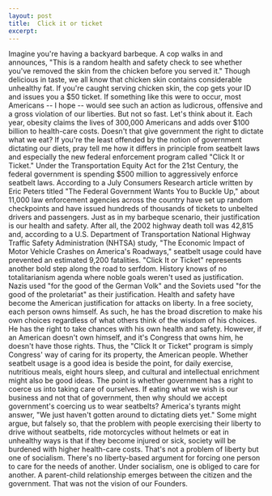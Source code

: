 ```yaml
---
layout: post
title:  Click it or ticket
excerpt:
---
```












Imagine you're having a backyard barbeque. A cop walks in and announces, "This is a random health and safety check to see whether you've removed the skin from the chicken before you served it." Though delicious in taste, we all know that chicken skin contains considerable unhealthy fat. If you're caught serving chicken skin, the cop gets your ID and issues you a $50 ticket.
If something like this were to occur, most Americans -- I hope -- would see such an action as ludicrous, offensive and a gross violation of our liberties. But not so fast. Let's think about it. Each year, obesity claims the lives of 300,000 Americans and adds over $100 billion to health-care costs. Doesn't that give government the right to dictate what we eat? If you're the least offended by the notion of government dictating our diets, pray tell me how it differs in principle from seatbelt laws and especially the new federal enforcement program called "Click It or Ticket."
Under the Transportation Equity Act for the 21st Century, the federal government is spending $500 million to aggressively enforce seatbelt laws. According to a July Consumers Research article written by Eric Peters titled "The Federal Government Wants You to Buckle Up," about 11,000 law enforcement agencies across the country have set up random checkpoints and have issued hundreds of thousands of tickets to unbelted drivers and passengers.
Just as in my barbeque scenario, their justification is our health and safety. After all, the 2002 highway death toll was 42,815 and, according to a U.S. Department of Transportation National Highway Traffic Safety Administration (NHTSA) study, "The Economic Impact of Motor Vehicle Crashes on America's Roadways," seatbelt usage could have prevented an estimated 9,200 fatalities.
"Click It or Ticket" represents another bold step along the road to serfdom. History knows of no totalitarianism agenda where noble goals weren't used as justification. Nazis used "for the good of the German Volk" and the Soviets used "for the good of the proletariat" as their justification. Health and safety have become the American justification for attacks on liberty.
In a free society, each person owns himself. As such, he has the broad discretion to make his own choices regardless of what others think of the wisdom of his choices. He has the right to take chances with his own health and safety. However, if an American doesn't own himself, and it's Congress that owns him, he doesn't have those rights. Thus, the "Click It or Ticket" program is simply Congress' way of caring for its property, the American people.
Whether seatbelt usage is a good idea is beside the point, for daily exercise, nutritious meals, eight hours sleep, and cultural and intellectual enrichment might also be good ideas. The point is whether government has a right to coerce us into taking care of ourselves.
If eating what we wish is our business and not that of government, then why should we accept government's coercing us to wear seatbelts? America's tyrants might answer, "We just haven't gotten around to dictating diets yet."
Some might argue, but falsely so, that the problem with people exercising their liberty to drive without seatbelts, ride motorcycles without helmets or eat in unhealthy ways is that if they become injured or sick, society will be burdened with higher health-care costs. That's not a problem of liberty but one of socialism.
There's no liberty-based argument for forcing one person to care for the needs of another. Under socialism, one is obliged to care for another. A parent-child relationship emerges between the citizen and the government. That was not the vision of our Founders.


